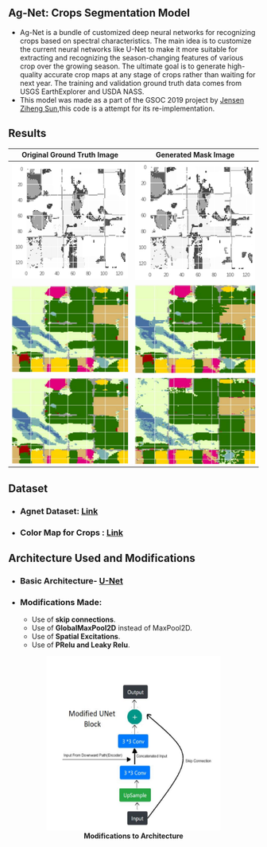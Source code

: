 ## Ag-Net: Crops Segmentation Model
- Ag-Net is a bundle of customized deep neural networks for recognizing crops based on spectral characteristics. The main idea is to customize the current neural networks like U-Net to make it more suitable for extracting and recognizing the season-changing features of various crop over the growing season. The ultimate goal is to generate high-quality accurate crop maps at any stage of crops rather than waiting for next year. The training and validation ground truth data comes from USGS EarthExplorer and USDA NASS.
- This model was made as a part of the GSOC 2019 project by [Jensen Ziheng Sun](https://github.com/ZihengSun/Ag-Net),this code is a attempt for its re-implementation.

## Results

| **Original Ground Truth Image** | **Generated Mask Image** |
| ------------- | ------------- |
| ![real1](https://github.com/AdiNarendra98/AI-for-Environment/blob/main/2.%20AgNet-Crop%20Categories%20Segemention/Images/real2.png) | ![real1](https://github.com/AdiNarendra98/AI-for-Environment/blob/main/2.%20AgNet-Crop%20Categories%20Segemention/Images/pred1.png)  |
| ![real1](https://github.com/AdiNarendra98/AI-for-Environment/blob/main/2.%20AgNet-Crop%20Categories%20Segemention/Images/real1.png)  | ![pred2](https://github.com/AdiNarendra98/AI-for-Environment/blob/main/2.%20AgNet-Crop%20Categories%20Segemention/Images/pred2.png)  |
| ![real3](https://github.com/AdiNarendra98/AI-for-Environment/blob/main/2.%20AgNet-Crop%20Categories%20Segemention/Images/real3.png)  |  ![pred3](https://github.com/AdiNarendra98/AI-for-Environment/blob/main/2.%20AgNet-Crop%20Categories%20Segemention/Images/pred3.png)  |

## Dataset
- ### Agnet Dataset: [Link](https://github.com/ZihengSun/Ag-Net-Dataset)
- ### Color Map for Crops : [Link](https://github.com/ZihengSun/Ag-Net-Dataset/blob/master/colormap.py)

## Architecture Used and Modifications
- ### Basic Architecture- [**U-Net**](https://nn.labml.ai/unet/index.html)

- ### Modifications Made:
   * Use of **skip connections**.
   * Use of **GlobalMaxPool2D** instead of MaxPool2D.
   * Use of **Spatial Excitations**.
   * Use of **PRelu and Leaky Relu**.

<p align="center">
<img src="https://github.com/AdiNarendra98/AI-for-Environment/blob/main/2.%20AgNet-Crop%20Categories%20Segemention/Images/Model%20Modifications.png" width="350" height="350"><br>
<b>Modifications to Architecture</b><br>
</p>

